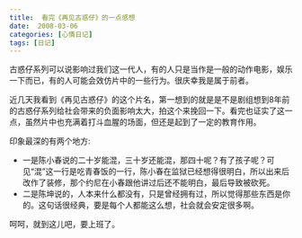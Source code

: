 ```yaml
---
title:  看完《再见古惑仔》的一点感想
date:  2008-03-06
categories: [心情日记]
tags: [日记]
---
```


古惑仔系列可以说影响过我们这一代人，有的人只是当作是一般的动作电影，娱乐一下而已，有的人可能会效仿片中的一些行为。很庆幸我是属于前者。

近几天我看到《再见古惑仔》的这个片名，第一想到的就是是不是剧组想到8年前的古惑仔系列给社会带来的负面影响太大，拍这个来挽回一下。看完也证实了这一点，虽然片中也充满着打斗血腥的场面，但还是起到了一定的教育作用。
<!--more-->

印象最深的有两个地方:

* 一是陈小春说的二十岁能混，三十岁还能混，那四十呢？有了孩子呢？可见“混”这一行是吃青春饭的一行，陈小春在监狱已经想得很明白，所以出来后改作了装修，那个约尼在小春跟他讲过后还不能明白，最后导致被砍死。
* 二是陈坤说的，人本来什么都没有，只是曾经拥有过，所以觉得那些东西是你的。这句话很经典，要是每个人都能这么想，社会就会安定很多啊。

呵呵，就到这儿吧，要上班了。



